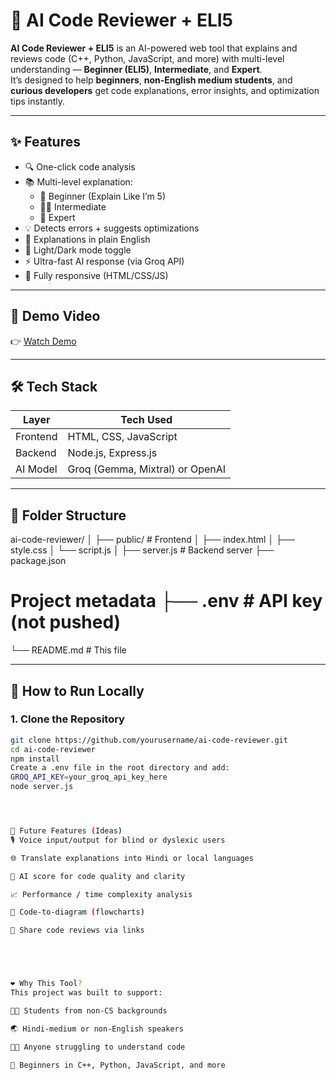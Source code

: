 # 🤖 AI Code Reviewer + ELI5

**AI Code Reviewer + ELI5** is an AI-powered web tool that explains and reviews code (C++, Python, JavaScript, and more) with multi-level understanding — **Beginner (ELI5)**, **Intermediate**, and **Expert**.  
It’s designed to help **beginners**, **non-English medium students**, and **curious developers** get code explanations, error insights, and optimization tips instantly.

---

## ✨ Features

- 🔍 One-click code analysis
- 📚 Multi-level explanation:
  - 🧒 Beginner (Explain Like I’m 5)
  - 👨‍🎓 Intermediate
  - 🧠 Expert
- 💡 Detects errors + suggests optimizations
- 💬 Explanations in plain English
- 🎨 Light/Dark mode toggle
- ⚡ Ultra-fast AI response (via Groq API)
- 📱 Fully responsive (HTML/CSS/JS)

---

## 🎥 Demo Video

👉 [Watch Demo](https://youtu.be/c82sG6FANZk?si=1V4qkt7lm3yxSgMx)  


---

## 🛠 Tech Stack

| Layer      | Tech Used              |
|------------|------------------------|
| Frontend   | HTML, CSS, JavaScript  |
| Backend    | Node.js, Express.js    |
| AI Model   | Groq (Gemma, Mixtral) or OpenAI |

---

## 📁 Folder Structure
ai-code-reviewer/ │ ├── public/ # Frontend │ ├── index.html │ ├── style.css │ └── script.js │ 
├── server.js # Backend server ├── package.json 
# Project metadata ├── .env # API key (not pushed) 
└── README.md # This file

---

## 🚀 How to Run Locally

### 1. Clone the Repository

```bash
git clone https://github.com/yourusername/ai-code-reviewer.git
cd ai-code-reviewer
npm install
Create a .env file in the root directory and add:
GROQ_API_KEY=your_groq_api_key_here
node server.js




🔮 Future Features (Ideas)
🎙 Voice input/output for blind or dyslexic users

🌐 Translate explanations into Hindi or local languages

🧠 AI score for code quality and clarity

📈 Performance / time complexity analysis

📸 Code-to-diagram (flowcharts)

👥 Share code reviews via links





❤️ Why This Tool?
This project was built to support:

👩‍🎓 Students from non-CS backgrounds

🌏 Hindi-medium or non-English speakers

🧑‍💻 Anyone struggling to understand code

👶 Beginners in C++, Python, JavaScript, and more



